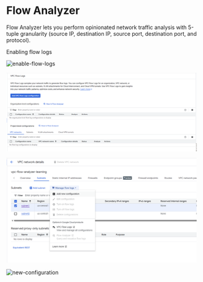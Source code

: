 # Flow Analyzer

Flow Analyzer lets you perform opinionated network traffic analysis with 5-tuple granularity (source IP, destination IP, source port, destination port, and protocol).


Enabling flow logs

![enable-flow-logs](./Images/enable-flow-logs)

![add-vpc-flow-logs-configuration](./Images/add-vpc-flow-logs-configuration.png)

![flow-log-config](./Images/flow-log-config.png)

![new-configuration](./Images/new-configuration.pngs)